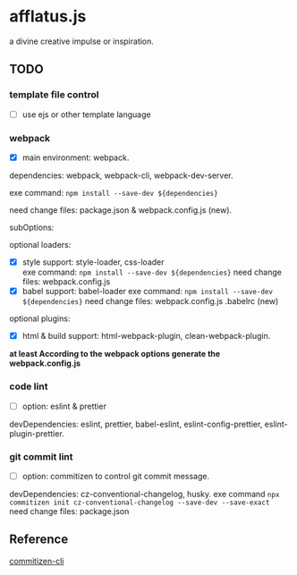 # afflatus.js

a divine creative impulse or inspiration.

## TODO

### template file control 

- [ ] use ejs or other template language

### webpack

- [x] main environment: webpack.

dependencies:  webpack, webpack-cli, webpack-dev-server.

exe command:  `npm install --save-dev ${dependencies}`

need change files: package.json & webpack.config.js (new).

subOptions:  

optional loaders:  

- [x] style support: style-loader, css-loader  
exe command: `npm install --save-dev ${dependencies}`
need change files: webpack.config.js
- [x] babel support:  babel-loader
exe command: `npm install --save-dev ${dependencies}`
need change files: webpack.config.js .babelrc (new)

optional plugins:

- [x] html & build support: html-webpack-plugin, clean-webpack-plugin.

**at least According to the webpack options generate the webpack.config.js**

### code lint

- [ ] option: eslint & prettier

devDependencies: eslint, prettier, babel-eslint, eslint-config-prettier, eslint-plugin-prettier.

### git commit lint

- [ ] option: commitizen to control git commit message.  

devDependencies: cz-conventional-changelog, husky.
exe command `npx commitizen init cz-conventional-changelog --save-dev --save-exact`  
need change files: package.json

## Reference

[commitizen-cli](https://github.com/commitizen/cz-cli)  
